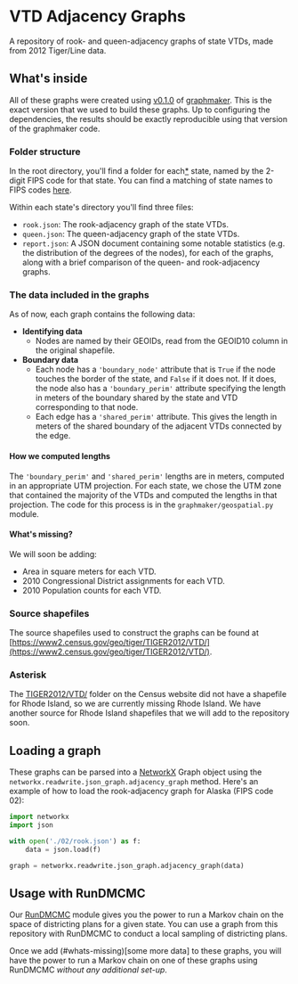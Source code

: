 # VTD Adjacency Graphs
A repository of rook- and queen-adjacency graphs of state VTDs,  made from 2012 Tiger/Line data.

## What's inside
All of these graphs were created using [v0.1.0](https://github.com/gerrymandr/graphmaker/releases/tag/v0.1.0) of [graphmaker](https://github.com/gerrymandr/graphmaker). This is the exact version that we used to build these graphs. Up to configuring the dependencies, the results should be exactly reproducible using that version of the graphmaker code.

### Folder structure
In the root directory, you'll find a folder for each[*](#asterisk) state, named by the 2-digit FIPS code for that state. You can find a matching of state names to FIPS codes [here](https://www.mcc.co.mercer.pa.us/dps/state_fips_code_listing.htm).

Within each state's directory you'll find three files:
- `rook.json`: The rook-adjacency graph of the state VTDs.
- `queen.json`: The queen-adjacency graph of the state VTDs.
- `report.json`: A JSON document containing some notable statistics (e.g. the distribution of the degrees of the nodes), for each of the graphs, along with a brief comparison of the queen- and rook-adjacency graphs.

### The data included in the graphs
As of now, each graph contains the following data:
- __Identifying data__
  - Nodes are named by their GEOIDs, read from the GEOID10 column in the original shapefile.
- __Boundary data__
  - Each node has a `'boundary_node'` attribute that is `True` if the node touches the border of the state, and `False` if it does not. If it does, the node also has a `'boundary_perim'` attribute specifying the length in meters of the boundary shared by the state and VTD corresponding to that node.
  - Each edge has a `'shared_perim'` attribute. This gives the length in meters of the shared boundary of the adjacent VTDs connected by the edge.

#### How we computed lengths
The `'boundary_perim'` and `'shared_perim'` lengths are in meters, computed in an appropriate UTM projection. For each state, we chose the UTM zone that contained the majority of the VTDs and computed the lengths in that projection. The code for this process is in the `graphmaker/geospatial.py` module.

#### What's missing?
We will soon be adding:
- Area in square meters for each VTD.
- 2010 Congressional District assignments for each VTD.
- 2010 Population counts for each VTD.

### Source shapefiles
The source shapefiles used to construct the graphs can be found at [https://www2.census.gov/geo/tiger/TIGER2012/VTD/](https://www2.census.gov/geo/tiger/TIGER2012/VTD/).

### Asterisk
The [TIGER2012/VTD/](https://www2.census.gov/geo/tiger/TIGER2012/VTD/) folder on the Census website did not have a shapefile for Rhode Island, so we are currently missing Rhode Island. We have another source for Rhode Island shapefiles that we will add to the repository soon.

## Loading a graph
These graphs can be parsed into a [NetworkX](https://networkx.github.io/documentation/stable/index.html) Graph object using the `networkx.readwrite.json_graph.adjacency_graph` method. Here's an example of how to load the rook-adjacency graph for Alaska (FIPS code 02):

```python
import networkx
import json

with open('./02/rook.json') as f:
    data = json.load(f)

graph = networkx.readwrite.json_graph.adjacency_graph(data)
```

## Usage with RunDMCMC
Our [RunDMCMC](https://github.com/gerrymandr/RunDMCMC) module gives you the power to run a Markov chain on the space of districting plans for a given state. You can use a graph from this repository with RunDMCMC to conduct a local sampling of districting plans.

Once we add (#whats-missing)[some more data] to these graphs, you will have the power to run a Markov chain on one of these graphs using RunDMCMC _without any additional set-up_.

